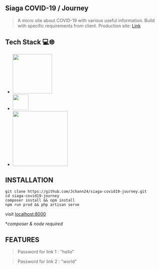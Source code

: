 ## Siaga COVID-19 / Journey

> A micro site about COVID-19 with various useful information. Build with specific requirements from client.
> Production site: [Link](https://siaga-covid19.aryanoble.co.id)

## Tech Stack :computer::globe_with_meridians:

-   [<img src="https://laravel.com/img/logotype.min.svg" width="125">](https://laravel.com)
-   [<img src="https://vuejs.org/images/logo.png" width="50">](https://vuejs.org)
-   [<img src="https://camo.githubusercontent.com/87d7034892fd41dc88f3606bb44b853f87cd2c51/68747470733a2f2f7265666163746f72696e6775692e6e7963332e63646e2e6469676974616c6f6365616e7370616365732e636f6d2f7461696c77696e642d6c6f676f2e737667" width="175">](https://tailwindcss.com)

## INSTALLATION

    git clone https://github.com/Jchann24/siaga-covid19-journey.git
    cd siaga-covid19-journey
    composer install && npm install
    npm run prod && php artisan serve

visit [localhost:8000](http://localhost:8000)

\*_composer & node required_

## FEATURES

> Password for link 1 : "hello"

> Password for link 2 : "world"
